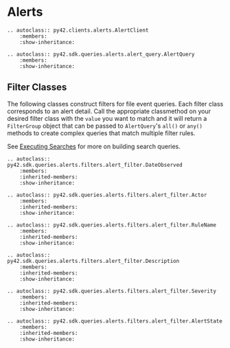 # Alerts

```eval_rst
.. autoclass:: py42.clients.alerts.AlertClient
    :members:
    :show-inheritance:
```

```eval_rst
.. autoclass:: py42.sdk.queries.alerts.alert_query.AlertQuery
    :members:
    :show-inheritance:
```

## Filter Classes

The following classes construct filters for file event queries. Each filter class corresponds to an alert detail.
Call the appropriate classmethod on your desired filter class with the `value` you want to match and it will return a
`FilterGroup` object that can be passed to `AlertQuery`'s `all()` or `any()` methods to create complex queries
that match multiple filter rules.

See [Executing Searches](../userguides/searches.md) for more on building search queries.

```eval_rst
.. autoclass:: py42.sdk.queries.alerts.filters.alert_filter.DateObserved
    :members:
    :inherited-members:
    :show-inheritance:
```

```eval_rst
.. autoclass:: py42.sdk.queries.alerts.filters.alert_filter.Actor
    :members:
    :inherited-members:
    :show-inheritance:
```

```eval_rst
.. autoclass:: py42.sdk.queries.alerts.filters.alert_filter.RuleName
    :members:
    :inherited-members:
    :show-inheritance:
```

```eval_rst
.. autoclass:: py42.sdk.queries.alerts.filters.alert_filter.Description
    :members:
    :inherited-members:
    :show-inheritance:
```

```eval_rst
.. autoclass:: py42.sdk.queries.alerts.filters.alert_filter.Severity
    :members:
    :inherited-members:
    :show-inheritance:
```

```eval_rst
.. autoclass:: py42.sdk.queries.alerts.filters.alert_filter.AlertState
    :members:
    :inherited-members:
    :show-inheritance:
```
